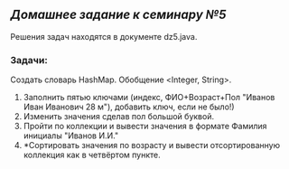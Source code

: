 ## ***Домашнее задание к семинару №5*** ## 
Решения задач находятся в документе dz5.java.
### **Задачи:** ###
Создать словарь HashMap. Обобщение <Integer, String>.
1. Заполнить пятью ключами (индекс, ФИО+Возраст+Пол "Иванов Иван Иванович 28 м"), добавить ключ, если не было!)
2. Изменить значения сделав пол большой буквой.
3. Пройти по коллекции и вывести значения в формате Фамилия инициалы "Иванов И.И."
4. *Сортировать значения по возрасту и вывести отсортированную коллекция как в четвёртом пункте.